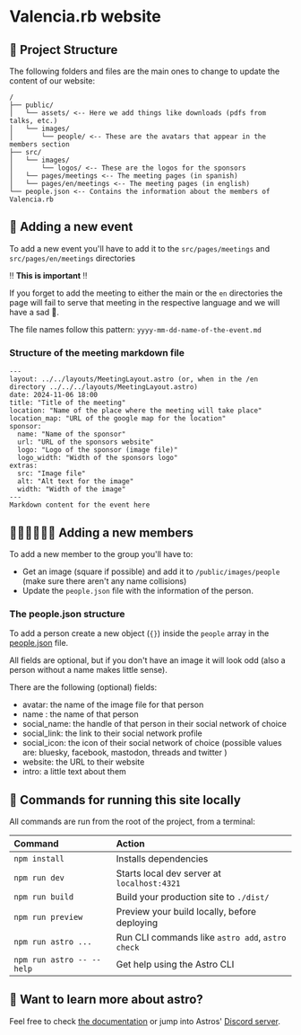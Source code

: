 # Valencia.rb website

## 🚀 Project Structure

The following folders and files are the main ones to change to update the content
of our website:

```text
/
├── public/
│   └── assets/ <-- Here we add things like downloads (pdfs from talks, etc.)
│   └── images/
│       └── people/ <-- These are the avatars that appear in the members section
├── src/
│   └── images/
│       └── logos/ <-- These are the logos for the sponsors
│   └── pages/meetings <-- The meeting pages (in spanish)
│   └── pages/en/meetings <-- The meeting pages (in english)
└── people.json <-- Contains the information about the members of Valencia.rb
```

## 🎤 Adding a new event

To add a new event you'll have to add it to the `src/pages/meetings` and `src/pages/en/meetings` directories

‼️ **This is important** ‼️

If you forget to add the meeting to either the main or the `en` directories the page
will fail to serve that meeting in the respective language and we will have a sad 🦇.

The file names follow this pattern: `yyyy-mm-dd-name-of-the-event.md`

### Structure of the meeting markdown file

```
---
layout: ../../layouts/MeetingLayout.astro (or, when in the /en directory ../../../layouts/MeetingLayout.astro)
date: 2024-11-06 18:00
title: "Title of the meeting"
location: "Name of the place where the meeting will take place"
location_map: "URL of the google map for the location"
sponsor:
  name: "Name of the sponsor"
  url: "URL of the sponsors website"
  logo: "Logo of the sponsor (image file)"
  logo_width: "Width of the sponsors logo"
extras:
  src: "Image file"
  alt: "Alt text for the image"
  width: "Width of the image"
---
Markdown content for the event here
```

## 🧛🏼‍♀️🧛🏽‍♂️ Adding a new members

To add a new member to the group you'll have to:

- Get an image (square if possible) and add it to `/public/images/people` (make sure there aren't any name collisions)
- Update the `people.json` file with the information of the person.

### The people.json structure

To add a person create a new object (`{}`) inside the `people` array in the [people.json](./src/people.json) file.

All fields are optional, but if you don't have an image it will look odd (also a person without a name makes little sense).

There are the following (optional) fields:

- avatar: the name of the image file for that person
- name : the name of that person
- social_name: the handle of that person in their social network of choice
- social_link: the link to their social network profile
- social_icon: the icon of their social network of choice (possible values are: bluesky, facebook, mastodon, threads and twitter )
- website: the URL to their website
- intro: a little text about them


## 🧞 Commands for running this site locally

All commands are run from the root of the project, from a terminal:

| Command                   | Action                                           |
| :------------------------ | :----------------------------------------------- |
| `npm install`             | Installs dependencies                            |
| `npm run dev`             | Starts local dev server at `localhost:4321`      |
| `npm run build`           | Build your production site to `./dist/`          |
| `npm run preview`         | Preview your build locally, before deploying     |
| `npm run astro ...`       | Run CLI commands like `astro add`, `astro check` |
| `npm run astro -- --help` | Get help using the Astro CLI                     |

## 👀 Want to learn more about astro?

Feel free to check [the documentation](https://docs.astro.build) or jump into Astros' [Discord server](https://astro.build/chat).
